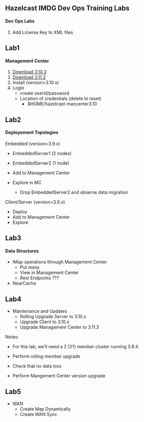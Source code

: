 ## Hazelcast IMDG Dev Ops Training Labs

#### Dev Ops Labs

1. Add License Key to XML files

## Lab1

#### Management Center
1. <a href="https://download.hazelcast.com/management-center/hazelcast-management-center-3.10.3.zip">Download 3.10.3</a>
2. <a href="https://download.hazelcast.com/management-center/hazelcast-management-center-3.11.2.zip">Download 3.11.2</a>
3. Install (version=3.10.x)
4. Login 
  	* create userId/password
  	* Location of credentials (delete to reset)
  	  * $HOME/hazelcast-mancenter3.10


## Lab2
  
#### Deployement Topologies
Embedded (version=3.9.x)

* EmbeddedServer1 (2 nodes)
* EmbeddedServer2 (1 node)
* Add to Management Center

* Explore in MC
  * Drop EmbeddedServer2 and observe data migration

Client/Server (version=3.9.x)

* Deploy
* Add to Management Center
* Explore

## Lab3

#### Data Structures
  * IMap operations through Management Center
    * Put many
    * View in Management Center
    * Rest Endpoints ???
  * NearCache
  
## Lab4

* Maintenance and Updates
  * Rolling Upgrade Server to 3.10.x
  * Upgrade Client to 3.10.x
  * Upgrade Management Center to 3.11.3
 
 Notes:
 
 * For this lab, we'll need a 2 (3?) member cluster running 3.9.4.
 * Perform rolling member upgrade
 * Check that no data loss

 * Perform Mangement Center version upgrade
  

## Lab5
* WAN
  * Create Map Dynamically
  * Create WAN Sync



